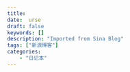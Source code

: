 ```yaml
---
title: 
date:  urse
draft: false
keywords: []
description: "Imported from Sina Blog"
tags: ["新浪博客"]
categories: 
    - "日记本"
---
```

